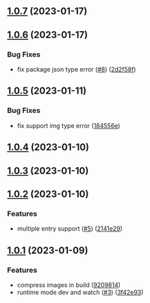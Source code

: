 ## [1.0.7](https://github.com/baiwusanyu-c/unplugin-img-compress/compare/v1.0.6...v1.0.7) (2023-01-17)



## [1.0.6](https://github.com/baiwusanyu-c/unplugin-img-compress/compare/v1.0.5...v1.0.6) (2023-01-17)


### Bug Fixes

* fix package json type error ([#8](https://github.com/baiwusanyu-c/unplugin-img-compress/issues/8)) ([2d2f58f](https://github.com/baiwusanyu-c/unplugin-img-compress/commit/2d2f58f65e1e9a1a75738e7feb3566684b8d526d))



## [1.0.5](https://github.com/baiwusanyu-c/unplugin-img-compress/compare/v1.0.4...v1.0.5) (2023-01-11)


### Bug Fixes

* fix support img type error ([184556e](https://github.com/baiwusanyu-c/unplugin-img-compress/commit/184556ebcaa30343847731d81faead92dcc7e608))



## [1.0.4](https://github.com/baiwusanyu-c/unplugin-img-compress/compare/v1.0.3...v1.0.4) (2023-01-10)



## [1.0.3](https://github.com/baiwusanyu-c/unplugin-img-compress/compare/v1.0.2...v1.0.3) (2023-01-10)



## [1.0.2](https://github.com/baiwusanyu-c/unplugin-img-compress/compare/v1.0.1...v1.0.2) (2023-01-10)


### Features

* multiple entry support ([#5](https://github.com/baiwusanyu-c/unplugin-img-compress/issues/5)) ([2141e29](https://github.com/baiwusanyu-c/unplugin-img-compress/commit/2141e297f470df216f2dce09ddedbed92a484c77))



## [1.0.1](https://github.com/baiwusanyu-c/unplugin-img-compress/compare/92098141ef0b90461ac276a8ca56fb98a4172f88...v1.0.1) (2023-01-09)


### Features

* compress images in build ([9209814](https://github.com/baiwusanyu-c/unplugin-img-compress/commit/92098141ef0b90461ac276a8ca56fb98a4172f88))
* runtime mode dev and watch ([#3](https://github.com/baiwusanyu-c/unplugin-img-compress/issues/3)) ([3f42e93](https://github.com/baiwusanyu-c/unplugin-img-compress/commit/3f42e93b3947ce5c73efa05f86c00e0913d4e75b))



